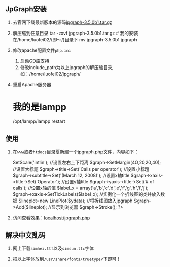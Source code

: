 ## JpGraph安装

1. 去官网下载最新版本的源码[jpgraph-3.5.0b1.tar.gz](http://jpgraph.net/download/)

2. 解压缩到任意目录
    tar -zxvf jpgraph-3.5.0b1.tar.gz  # 我的安装在/home/luofei02/(即～/)目录下
    mv jpgraph-3.5.0b1 jpgraph

3. 修改apache配置文件`php.ini`
    1. 启动GD库支持
    2. 修改include_path为以上jpgraph的解压缩目录, 如：/home/luofei02/jpgraph/

4. 重启Apache服务器
    # 我的是lampp
    /opt/lampp/lampp restart

## 使用

1. 在`www`或者`htdocs`目录夏新建一个jpgraph.php文件，内容如下：
    <?php // content="text/plain; charset=utf-8"
    require_once ('src/jpgraph.php');
    require_once ('src/jpgraph_line.php');
     
    //Y轴数据
    $ydata = array(11,3,8,12,5,1,9,13,5,7);
     
    //设置图像大小
    $width=450;
    $height=250;
     
    //初始化jpgraph并创建画布
    $graph = new Graph($width,$height);
    $graph->SetScale('intlin');
     
    //设置左右上下距离
    $graph->SetMargin(40,20,20,40);
    //设置大标题
    $graph->title->Set('Calls per operator');
    //设置小标题
    $graph->subtitle->Set('(March 12, 2008)');
    //设置x轴title
    $graph->xaxis->title->Set('Operator');
    //设置y轴title
    $graph->yaxis->title->Set('# of calls');
    //设置x轴的值
    $label_x  = array('a','b','c','d','e','f','g','h','i','j');
    $graph->xaxis->SetTickLabels($label_x);
     
     
    //实例化一个折线图的类并放入数据
    $lineplot=new LinePlot($ydata);
    //将折线图放入jpgraph
    $graph->Add($lineplot);
     
    //显示到浏览器
    $graph->Stroke();
    ?>

2. 访问查看效果：[localhost/jpgraph.php](localhost/jpgraph.php)

## 解决中文乱码

1. 网上下载`simhei.ttf`以及`simsun.ttc`字体

2. 把以上字体放到`/usr/share/fonts/truetype/`下即可！
